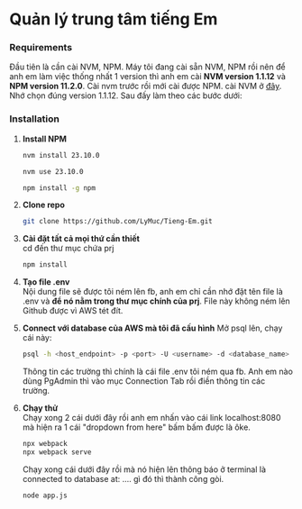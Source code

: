 # Quản lý trung tâm tiếng Em

### Requirements
Đầu tiên là cần cài NVM, NPM. Máy tôi đang cài sẵn NVM, NPM rồi nên để anh em làm việc thống nhất 1 version thì anh em cài 
**NVM version 1.1.12** và **NPM version 11.2.0**. Cài nvm trước rồi mới cài được NPM.
cài NVM ở [đây](https://github.com/coreybutler/nvm-windows). Nhớ chọn đúng version 1.1.12. Sau đấy làm theo các bước dưới:

### Installation
1. **Install NPM**  
   ```bash
   nvm install 23.10.0
   ```
   ```bash
   nvm use 23.10.0
   ```
   ```bash
   npm install -g npm
   ```
2. **Clone repo**  
   ```bash
   git clone https://github.com/LyMuc/Tieng-Em.git
   ```
3. **Cài đặt tất cả mọi thứ cần thiết**  
   cd đến thư mục chứa prj  
   ```bash
   npm install
   ```
4. **Tạo file .env**  
   Nội dung file sẽ được tôi ném lên fb, anh em chỉ cần nhớ đặt tên file là .env và **để nó nằm trong thư mục chính của prj**. File này không ném lên Github được vì AWS tét đít.

5. **Connect với database của AWS mà tôi đã cấu hình**
   Mở psql lên, chạy cái này:
   ```bash
   psql -h <host_endpoint> -p <port> -U <username> -d <database_name>
   ```
   Thông tin các trường thì chính là cái file .env tôi ném qua fb. Anh em nào dùng PgAdmin thì vào mục Connection Tab rồi điền thông tin các trường.

5. **Chạy thử**  
   Chạy xong 2 cái dưới đây rồi anh em nhấn vào cái link localhost:8080 mà hiện ra 1 cái "dropdown from here" bấm bấm được là ôke.
   ```bash
   npx webpack
   npx webpack serve
   ```
   Chạy xong cái dưới đây rồi mà nó hiện lên thông báo ở terminal là connected to database at: .... gì đó thì thành công gòi. 
   ```bash
   node app.js
   ```






